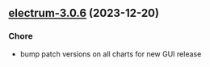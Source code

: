 

## [electrum-3.0.6](https://github.com/truecharts/charts/compare/electrum-3.0.5...electrum-3.0.6) (2023-12-20)

### Chore

- bump patch versions on all charts for new GUI release
  
  